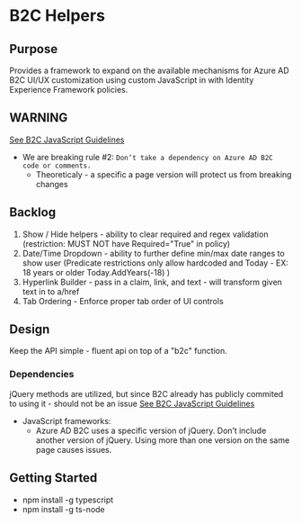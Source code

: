 # B2C Helpers

## Purpose
Provides a framework to expand on the available mechanisms for Azure AD B2C UI/UX customization using custom JavaScript in with Identity Experience Framework policies.

## WARNING
[See B2C JavaScript Guidelines](https://docs.microsoft.com/en-us/azure/active-directory-b2c/javascript-and-page-layout?pivots=b2c-user-flow#guidelines-for-using-javascript )
* We are breaking rule #2: `Don’t take a dependency on Azure AD B2C code or comments.`
  * Theoreticaly - a specific a page version will protect us from breaking changes

## Backlog

1. Show / Hide helpers - ability to clear required and regex validation (restriction: MUST NOT have Required="True" in policy)
1. Date/Time Dropdown - ability to further define min/max date ranges to show user (Predicate restrictions only allow hardcoded and Today - EX: 18 years or older Today.AddYears(-18) )
1. Hyperlink Builder - pass in a claim, link, and text -  will transform given text in to a/href
1. Tab Ordering - Enforce proper tab order of UI controls

## Design
Keep the API simple - fluent api on top of a "b2c" function.

### Dependencies
jQuery methods are utilized, but since B2C already has publicly commited to using it - should not be an issue
[See B2C JavaScript Guidelines](https://docs.microsoft.com/en-us/azure/active-directory-b2c/javascript-and-page-layout?pivots=b2c-user-flow#guidelines-for-using-javascript )
* JavaScript frameworks:
  * Azure AD B2C uses a specific version of jQuery. Don’t include another version of jQuery. Using more than one version on the same page causes issues.

## Getting Started
* npm install -g typescript
* npm install -g ts-node
